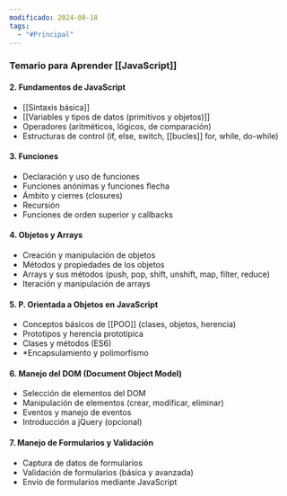 ```yaml
---
modificado: 2024-08-18
tags:
  - "#Principal"
---
```

### Temario para Aprender [[JavaScript]]

#### 2. **Fundamentos de JavaScript**

- [[Sintaxis básica]]
- [[Variables y tipos de datos (primitivos y objetos)]]
- Operadores (aritméticos, lógicos, de comparación)
- Estructuras de control (if, else, switch, [[bucles]] for, while, do-while)
#### 3. **Funciones**

- Declaración y uso de funciones
- Funciones anónimas y funciones flecha
- Ámbito y cierres (closures)
- Recursión
- Funciones de orden superior y callbacks
#### 4. **Objetos y Arrays**

- Creación y manipulación de objetos
- Métodos y propiedades de los objetos
- Arrays y sus métodos (push, pop, shift, unshift, map, filter, reduce)
- Iteración y manipulación de arrays
#### 5. **P. Orientada a Objetos en JavaScript**
- Conceptos básicos de [[POO]] (clases, objetos, herencia)
- Prototipos y herencia prototípica
- Clases y métodos (ES6)
- *Encapsulamiento y polimorfismo

#### 6. **Manejo del DOM (Document Object Model)**

- Selección de elementos del DOM
- Manipulación de elementos (crear, modificar, eliminar)
- Eventos y manejo de eventos
- Introducción a jQuery (opcional)
#### 7. **Manejo de Formularios y Validación**
- Captura de datos de formularios
- Validación de formularios (básica y avanzada)
- Envío de formularios mediante JavaScript